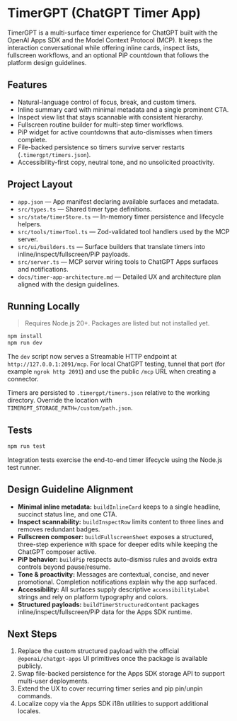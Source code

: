 # TimerGPT (ChatGPT Timer App)

TimerGPT is a multi-surface timer experience for ChatGPT built with the OpenAI Apps SDK and the Model Context Protocol (MCP). It keeps the interaction conversational while offering inline cards, inspect lists, fullscreen workflows, and an optional PiP countdown that follows the platform design guidelines.

## Features
- Natural-language control of focus, break, and custom timers.
- Inline summary card with minimal metadata and a single prominent CTA.
- Inspect view list that stays scannable with consistent hierarchy.
- Fullscreen routine builder for multi-step timer workflows.
- PiP widget for active countdowns that auto-dismisses when timers complete.
- File-backed persistence so timers survive server restarts (`.timergpt/timers.json`).
- Accessibility-first copy, neutral tone, and no unsolicited proactivity.

## Project Layout
- `app.json` — App manifest declaring available surfaces and metadata.
- `src/types.ts` — Shared timer type definitions.
- `src/state/timerStore.ts` — In-memory timer persistence and lifecycle helpers.
- `src/tools/timerTool.ts` — Zod-validated tool handlers used by the MCP server.
- `src/ui/builders.ts` — Surface builders that translate timers into inline/inspect/fullscreen/PiP payloads.
- `src/server.ts` — MCP server wiring tools to ChatGPT Apps surfaces and notifications.
- `docs/timer-app-architecture.md` — Detailed UX and architecture plan aligned with the design guidelines.

## Running Locally
> Requires Node.js 20+. Packages are listed but not installed yet.

```bash
npm install
npm run dev
```

The `dev` script now serves a Streamable HTTP endpoint at `http://127.0.0.1:2091/mcp`. For local ChatGPT testing, tunnel that port (for example `ngrok http 2091`) and use the public `/mcp` URL when creating a connector.

Timers are persisted to `.timergpt/timers.json` relative to the working directory. Override the location with `TIMERGPT_STORAGE_PATH=/custom/path.json`.

## Tests

```bash
npm run test
```

Integration tests exercise the end-to-end timer lifecycle using the Node.js test runner.

## Design Guideline Alignment
- **Minimal inline metadata:** `buildInlineCard` keeps to a single headline, succinct status line, and one CTA.
- **Inspect scannability:** `buildInspectRow` limits content to three lines and removes redundant badges.
- **Fullscreen composer:** `buildFullscreenSheet` exposes a structured, three-step experience with space for deeper edits while keeping the ChatGPT composer active.
- **PiP behavior:** `buildPip` respects auto-dismiss rules and avoids extra controls beyond pause/resume.
- **Tone & proactivity:** Messages are contextual, concise, and never promotional. Completion notifications explain why the app surfaced.
- **Accessibility:** All surfaces supply descriptive `accessibilityLabel` strings and rely on platform typography and colors.
- **Structured payloads:** `buildTimerStructuredContent` packages inline/inspect/fullscreen/PiP data for the Apps SDK runtime.

## Next Steps
1. Replace the custom structured payload with the official `@openai/chatgpt-apps` UI primitives once the package is available publicly.
2. Swap file-backed persistence for the Apps SDK storage API to support multi-user deployments.
3. Extend the UX to cover recurring timer series and pip pin/unpin commands.
4. Localize copy via the Apps SDK i18n utilities to support additional locales.

